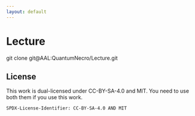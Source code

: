 ```yaml
---
layout: default
---
```


# Lecture

git clone git@AAL:QuantumNecro/Lecture.git

## License
This work is dual-licensed under CC-BY-SA-4.0 and MIT.
You need to use both them if you use this work.

`SPDX-License-Identifier: CC-BY-SA-4.0 AND MIT`
